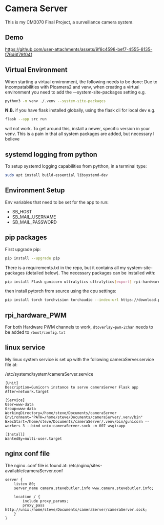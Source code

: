 # Camera Server

This is my CM3070 Final Project, a surveillance camera system.

## Demo



https://github.com/user-attachments/assets/9f8c4598-bef7-4555-8135-f76d6f79f04f



## Virtual Environment

When starting a virtual environment, the following needs to be done:
Due to incompatabilities with Picamera2 and venv, when creating a virtual environment you need to add the --system-site-packages setting e.g.

```bash
python3 -m venv ./.venv --system-site-packages
```

__N.B.__ if you have flask installed globally, using the flask cli for local dev e.g. 

```bash
flask --app src run
```

will not work. 
To get around this, install a newer, specific version in your venv. 
This is a pain in that all system packages are added, but necessary I believe

## systemd logging from python

To setup systemd logging capabilities from pytthon, in a terminal type:

```bash
sudo apt install build-essential libsystemd-dev
```

## Environment Setup

Env variables that need to be set for the app to run:
- SB_HOST
- SB_MAIL_USERNAME
- SB_MAIL_PASSWORD

## pip packages

First upgrade pip:

```bash
pip install --upgrade pip
```

There is a requirements.txt in the repo, but it contains all my system-site-packages (detailed below). The necessary packages can be installed with:

```bash
pip install Flask gunicorn ultralytics ultralytics[export] rpi-hardware-pwm ffmpeg-python cysystemd
```

then install pytorch from source using the cpu settings:

```bash
pip install torch torchvision torchaudio --index-url https://download.pytorch.org/whl/cpu
```

## rpi_hardware_PWM

For both Hardware PWM channels to work, `dtoverlay=pwm-2chan` needs to be added to `/boot/config.txt`


## linux service

My linux system service is set up with the following cameraServer.service file at:

/etc/systemd/system/cameraServer.service

```
[Unit]
Description=Gunicorn instance to serve cameraServer Flask app
After=network.target

[Service]
User=www-data
Group=www-data
WorkingDirectory=/home/steve/Documents/cameraServer
Environment="PATH=/home/steve/Documents/cameraServer/.venv/bin"
ExecStart=/home/steve/Documents/cameraServer/.venv/bin/gunicorn --workers 3 --bind unix:cameraServer.sock -m 007 wsgi:app

[Install]
WantedBy=multi-user.target
```

## nginx conf file

The nginx .conf file is found at:
/etc/nginx/sites-available/cameraServer.conf

```
server {
	listen 80;
	server_name camera.stevebutler.info www.camera.stevebutler.info;

	location / {
		include proxy_params;
		proxy_pass http://unix:/home/steve/Documents/cameraServer/cameraServer.sock;
	}
}
```
